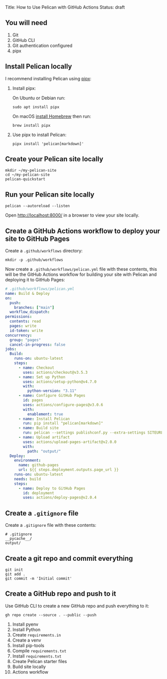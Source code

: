 Title: How to Use Pelican with GitHub Actions
Status: draft

You will need
-------------

1. Git
2. GitHub CLI
3. Git authentication configured
4. pipx

Install Pelican locally
-----------------------

I recommend installing Pelican using [pipx](https://pypa.github.io/pipx/):

1. Install pipx:

   On Ubuntu or Debian run:

   ```console
   sudo apt install pipx
   ```

   On macOS [install Homebrew](https://brew.sh/) then run:

   ```console
   brew install pipx
   ```

2. Use pipx to install Pelican:

   ```console
   pipx install 'pelican[markdown]'
   ```

Create your Pelican site locally
--------------------------------

```console
mkdir ~/my-pelican-site
cd ~/my-pelican-site
pelican-quickstart
```

Run your Pelican site locally
-----------------------------

```console
pelican --autoreload --listen
```

Open <http://localhost:8000/> in a browser to view your site locally.

Create a GitHub Actions workflow to deploy your site to GitHub Pages
--------------------------------------------------------------------

Create a `.github/workflows` directory:

```console
mkdir -p .github/workflows
```

Now create a `.github/workflows/pelican.yml` file with these contents, this
will be the GitHub Actions workflow for building your site with Pelican and
deploying it to GitHub Pages:

```yaml
# .github/workflows/pelican.yml
name: Build & Deploy
on:
  push:
    branches: ["main"]
  workflow_dispatch:
permissions:
  contents: read
  pages: write
  id-token: write
concurrency:
  group: "pages"
  cancel-in-progress: false
jobs:
  Build:
    runs-on: ubuntu-latest
    steps:
      - name: Checkout
        uses: actions/checkout@v3.5.3
      - name: Set up Python
        uses: actions/setup-python@v4.7.0
        with:
          python-version: "3.11"
      - name: Configure GitHub Pages
        id: pages
        uses: actions/configure-pages@v3.0.6
        with:
          enablement: true
      - name: Install Pelican
        run: pip install "pelican[markdown]"
      - name: Build site
        run: pelican --settings publishconf.py --extra-settings SITEURL='"${{ steps.pages.outputs.base_url }}"'
      - name: Upload artifact
        uses: actions/upload-pages-artifact@v2.0.0
        with:
          path: "output/"
  Deploy:
    environment:
      name: github-pages
      url: ${{ steps.deployment.outputs.page_url }}
    runs-on: ubuntu-latest
    needs: build
    steps:
      - name: Deploy to GitHub Pages
        id: deployment
        uses: actions/deploy-pages@v2.0.4
```

Create a `.gitignore` file
--------------------------

Create a `.gitignore` file with these contents:

    # .gitignore
    __pycache__/
    output/

Create a git repo and commit everything
---------------------------------------

```console
git init
git add .
git commit -m 'Initial commit'
```

Create a GitHub repo and push to it
-----------------------------------

Use GitHub CLI to create a new GitHub repo and push everything to it:

```console
gh repo create --source . --public --push
```



1. Install pyenv
2. Install Python
3. Create `requirements.in`
4. Create a venv
5. Install pip-tools
6. Compile `requirements.txt`
7. Install `requirements.txt`
8. Create Pelican starter files
9. Build site locally
10. Actions workflow

